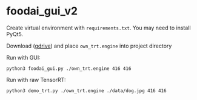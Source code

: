 # foodai_gui_v2

Create virtual environment with `requirements.txt`. You may need to install PyQt5.

Download ([gdrive](https://drive.google.com/file/d/1VpNLNr9xFheQu01jb-o2qye0E8Gv2YqW/view?usp=sharing)) and place `own_trt.engine` into project directory

Run with GUI:
```
python3 foodai_gui.py ./own_trt.engine 416 416
```

Run with raw TensorRT:
```
python3 demo_trt.py ./own_trt.engine ./data/dog.jpg 416 416
```
